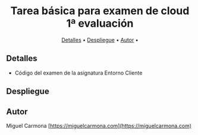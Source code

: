 
<h1 align="center">
  Tarea básica para examen de cloud 1ª evaluación
</h1>


<p align="center">
  <a href="#detalles">Detalles</a> •
  <a href="#Despliegue">Despliegue</a> •
  <a href="#autor">Autor</a> •
</p>

## Detalles

* Código del examen de la asignatura Entorno Cliente

## Despliegue


## Autor

Miguel Carmona
[https://miguelcarmona.com](https://miguelcarmona.com)


